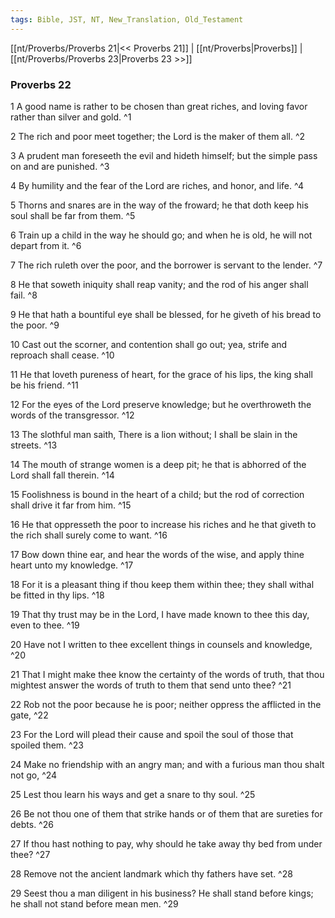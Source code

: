 ```yaml
---
tags: Bible, JST, NT, New_Translation, Old_Testament
---
```


[[nt/Proverbs/Proverbs 21|<< Proverbs 21]] | [[nt/Proverbs|Proverbs]] | [[nt/Proverbs/Proverbs 23|Proverbs 23 >>]]

### Proverbs 22

1 A good name is rather to be chosen than great riches, and loving favor rather than silver and gold.  ^1

2 The rich and poor meet together; the Lord is the maker of them all.  ^2

3 A prudent man foreseeth the evil and hideth himself; but the simple pass on and are punished.  ^3

4 By humility and the fear of the Lord are riches, and honor, and life.  ^4

5 Thorns and snares are in the way of the froward; he that doth keep his soul shall be far from them.  ^5

6 Train up a child in the way he should go; and when he is old, he will not depart from it.  ^6

7 The rich ruleth over the poor, and the borrower is servant to the lender.  ^7

8 He that soweth iniquity shall reap vanity; and the rod of his anger shall fail.  ^8

9 He that hath a bountiful eye shall be blessed, for he giveth of his bread to the poor.  ^9

10 Cast out the scorner, and contention shall go out; yea, strife and reproach shall cease.  ^10

11 He that loveth pureness of heart, for the grace of his lips, the king shall be his friend.  ^11

12 For the eyes of the Lord preserve knowledge; but he overthroweth the words of the transgressor.  ^12

13 The slothful man saith, There is a lion without; I shall be slain in the streets.  ^13

14 The mouth of strange women is a deep pit; he that is abhorred of the Lord shall fall therein.  ^14

15 Foolishness is bound in the heart of a child; but the rod of correction shall drive it far from him.  ^15

16 He that oppresseth the poor to increase his riches and he that giveth to the rich shall surely come to want.  ^16

17 Bow down thine ear, and hear the words of the wise, and apply thine heart unto my knowledge.  ^17

18 For it is a pleasant thing if thou keep them within thee; they shall withal be fitted in thy lips.  ^18

19 That thy trust may be in the Lord, I have made known to thee this day, even to thee.  ^19

20 Have not I written to thee excellent things in counsels and knowledge,  ^20

21 That I might make thee know the certainty of the words of truth, that thou mightest answer the words of truth to them that send unto thee?  ^21

22 Rob not the poor because he is poor; neither oppress the afflicted in the gate,  ^22

23 For the Lord will plead their cause and spoil the soul of those that spoiled them.  ^23

24 Make no friendship with an angry man; and with a furious man thou shalt not go,  ^24

25 Lest thou learn his ways and get a snare to thy soul.  ^25

26 Be not thou one of them that strike hands or of them that are sureties for debts.  ^26

27 If thou hast nothing to pay, why should he take away thy bed from under thee?  ^27

28 Remove not the ancient landmark which thy fathers have set.  ^28

29 Seest thou a man diligent in his business? He shall stand before kings; he shall not stand before mean men.  ^29

 
